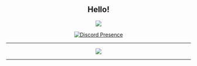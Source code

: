 <div align="center">
<h2> Hello!</h2>

![](https://komarev.com/ghpvc/?username=r1n6pm&color=blueviolet)

</div>

<div align="center" width="50">

[![Discord Presence](https://lanyard.cnrad.dev/api/894157148039282729)](https://discord.com/users/894157148039282729)
      <hr>
<div align="center" width="50">
<p> <img src="[https://cdn.discordapp.com/attachments/884880893079068742/1152903004756914177/IMG_8150.jpg?ex=6513f998&is=6512a818&hm=8b90bb53f81f888791cb47c2840946a0a9ede1aafa9ca3825c56ec57bd2769f9&](https://cdn.discordapp.com/banners/894157148039282729/a_f9da7fd63da9c8d05529e4761f235d0f.gif?size=1024)"/> </p>
     <hr>

<div align="center" width="50">
